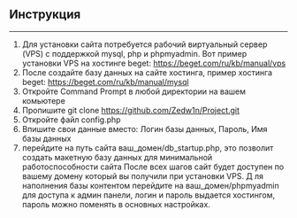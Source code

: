 ## Инструкция
---
1. Для установки сайта потребуется рабочий виртуальный сервер (VPS) с поддержкой mysql, php и phpmyadmin. 
   Вот пример установки VPS на хостинге beget: https://beget.com/ru/kb/manual/vps
2. После создайте базу данных на сайте хостинга, пример хостинга beget: https://beget.com/ru/kb/manual/mysql
3. Откройте Command Prompt в любой директории на вашем комьютере
4. Пропишите git clone https://github.com/Zedw1n/Project.git
5. Откройте файл config.php
6. Впишите свои данные вместо: Логин базы данных, Пароль, Имя базы данных
7. перейдите на путь сайта ваш_домен/db_startup.php, 
   это позволит создать макетную базу данных для минимальной работоспособности сайта
После всех шагов сайт будет доступен по вашему домену который вы получили при установки VPS. Д
ля наполнения базы контентом перейдите на ваш_домен/phpmyadmin для доступа к админ панели,
логин и пароль выдается хостингом, пароль можно поменять в основных настройках.